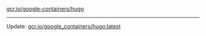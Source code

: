 [gcr.io/google-containers/hugo](https://hub.docker.com/r/cruse/hugo/tags/) 

----
Update: [gcr.io/google_containers/hugo:latest](https://hub.docker.com/r/cruse/hugo/tags/)

